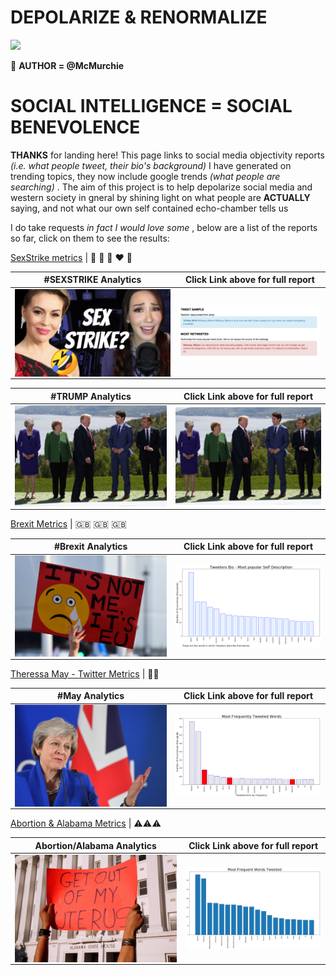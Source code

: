 # DEPOLARIZE & RENORMALIZE 


![](https://cdn.makeawebsitehub.com/wp-content/uploads/2016/06/social-media-chalks-embossed-icons-1.jpg)

&#x1F34E; **AUTHOR = @McMurchie**

# SOCIAL INTELLIGENCE = SOCIAL BENEVOLENCE

 

**THANKS** for landing here! This page links to social media objectivity reports *(i.e. what people tweet, their bio's background)* I have generated on trending topics, they now include google trends *(what people are searching)* . The aim of this project is to help depolarize social media and western society in gneral by shining light on what people are **ACTUALLY** saying, and not what our own self contained echo-chamber tells us 

I do take requests *in fact I would love some* , below are a list of the reports so far, click on them to see the results: 


[SexStrike metrics](https://github.com/murchie85/TwitterStreamFilter/blob/master/SEXSTRIKE.ipynb) |  💛 💙 💜 ❤️ 💚

#SEXSTRIKE Analytics           |  Click Link above for full report
:-------------------------:|:-------------------------:
<a href="https://github.com/murchie85/TwitterStreamFilter/blob/master/SEXSTRIKE.ipynb"><img src="sexstrike.jpg" alt="drawing" align="center" width="400"/> |  <img src="sexmetrics.jpg" alt="drawing" align="center" width="400"/></a>


#TRUMP Analytics           |  Click Link above for full report
:-------------------------:|:-------------------------:
<a href="https://github.com/murchie85/TRUMP-TWITTER-ANALYTICS/blob/master/TRUMP%20HISTORICAL%20ANALYSIS.ipynb"><img src="trump.jpg" alt="drawing" align="center" width="400"/> |  <img src="trump.jpg" alt="drawing" align="center" width="400"/></a>



[Brexit Metrics](https://github.com/murchie85/BREXIT-TWITTER/blob/master/BREXIT.ipynb ) | 🇬🇧 🇬🇧 🇬🇧 

#Brexit Analytics           |  Click Link above for full report
:-------------------------:|:-------------------------:
<a href="https://github.com/murchie85/BREXIT-TWITTER/blob/master/BREXIT.ipynb"><img src="brexit.png" alt="drawing" align="center" width="400"/> |  <img src="brexitbio.jpg" alt="drawing" align="center" width="400"/></a>

[Theressa May - Twitter Metrics](https://github.com/murchie85/MAY-TWITTER-ANALYSIS/blob/master/May.ipynb) | 🙈🙈


#May Analytics           |  Click Link above for full report
:-------------------------:|:-------------------------:
<a href="https://github.com/murchie85/MAY-TWITTER-ANALYSIS/blob/master/May.ipynb"><img src="may.png" alt="drawing" align="center" width="400"/> |  <img src="maytweet.jpg" alt="drawing" align="center" width="400"/></a>

[Abortion & Alabama Metrics](https://github.com/murchie85/-ALABAMA-Metrics/blob/master/ALABAMA.ipynb) |  ⚠️⚠️⚠️

Abortion/Alabama Analytics           |  Click Link above for full report
:-------------------------:|:-------------------------:
<a href="https://github.com/murchie85/-ALABAMA-Metrics/blob/master/ALABAMA.ipynb"><img src="alabama.jpg" alt="drawing" align="center" width="400"/> |  <img src="alabamatweet.jpg" alt="drawing" align="center" width="400"/></a>


